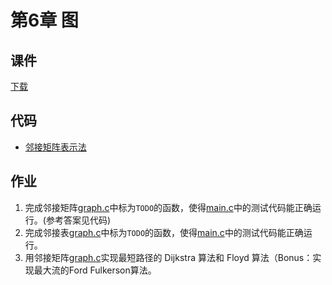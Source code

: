 # 第6章 图

## 课件

[下载](https://github.com/hanjianwei/datastructure/raw/master/chap6/chap6.ppt)

## 代码

- [邻接矩阵表示法](./adjmatrix)

## 作业

1. 完成邻接矩阵[graph.c](./adjmatrix/graph.c)中标为`TODO`的函数，使得[main.c](./adjmatrix/main.c)中的测试代码能正确运行。(参考答案见代码)
2. 完成邻接表[graph.c](./adjlist/graph.c)中标为`TODO`的函数，使得[main.c](./adjlist/main.c)中的测试代码能正确运行。
3. 用邻接矩阵[graph.c](./adjmatrix/graph.c)实现最短路径的 Dijkstra 算法和 Floyd 算法（Bonus：实现最大流的Ford Fulkerson算法。

